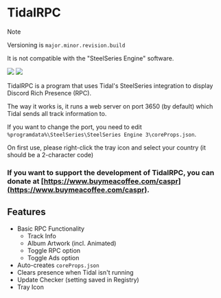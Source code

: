 # TidalRPC

> [!NOTE]
> Versioning is `major.minor.revision.build`
> 
> It is not compatible with the "SteelSeries Engine" software.

![](https://user-images.githubusercontent.com/42980888/212440251-2c1ffe55-b132-4966-8327-88e86f46d8f5.png)
![](https://user-images.githubusercontent.com/42980888/212440257-ef827b46-06bf-44de-a165-024fa9b992b9.png)

TidalRPC is a program that uses Tidal's SteelSeries integration to display Discord Rich Presence (RPC).

The way it works is, it runs a web server on port 3650 (by default) which Tidal sends all track information to.

If you want to change the port, you need to edit `%programdata%\SteelSeries\SteelSeries Engine 3\coreProps.json`.

On first use, please right-click the tray icon and select your country (it should be a 2-character code)

### If you want to support the development of TidalRPC, you can donate at [https://www.buymeacoffee.com/caspr](https://www.buymeacoffee.com/caspr).

## Features

- Basic RPC Functionality
  - Track Info
  - Album Artwork (incl. Animated)
  - Toggle RPC option
  - Toggle Ads option
- Auto-creates `coreProps.json`
- Clears presence when Tidal isn't running
- Update Checker (setting saved in Registry)
- Tray Icon
